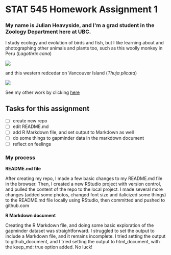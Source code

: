 # STAT 545 Homework Assignment 1


### My name is Julian Heavyside, and I'm a grad student in the Zoology Department here at UBC.

I study ecology and evolution of birds and fish, but I like learning about and photographing other animals and plants too, such as this woolly monkey in Peru (*Lagothrix cana*)

![](https://i.imgur.com/J4PtsOzl.jpg)

and this western redcedar on Vancouver Island (*Thuja plicata*)

![](https://i.imgur.com/XCD47P0l.jpg)


See my other work by clicking [here](https://github.com/julianheavyside?tab=repositories)

## Tasks for this assignment

- [ ] create new repo
- [ ] edit README.md
- [ ] add R Markdown file, and set output to Markdown as well
- [ ] do some things to gapminder data in the markdown document
- [ ] reflect on feelings

### My process

**README.md file**

After creating my repo, I made a few basic changes to my README.md file in the browser. Then, I created a new RStudio project with version control, and pulled the content of the repo to the local project. I made several more changes (added some photos, changed font size and italicized some things) to the README.md file locally using RStudio, then committed and pushed to github.com

**R Markdown document**

Creating the R Markdown file, and doing some basic exploration of the gapminder dataset was straightforward. I struggled to set the output to include a Markdown file, and it remains incomplete. I tried setting the output to github_document, and I tried setting the output to html_document, with the keep_md: true option added. No luck!

